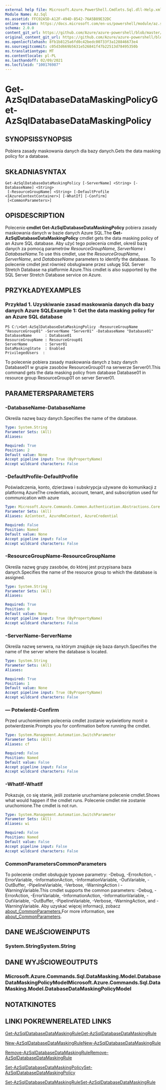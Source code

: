 ```yaml
---
external help file: Microsoft.Azure.PowerShell.Cmdlets.Sql.dll-Help.xml
Module Name: Az.Sql
ms.assetid: FFC02A5D-A12F-494D-8542-76A5B89E32DC
online version: https://docs.microsoft.com/en-us/powershell/module/az.sql/get-azsqldatabasedatamaskingpolicy
schema: 2.0.0
content_git_url: https://github.com/Azure/azure-powershell/blob/master/src/Sql/Sql/help/Get-AzSqlDatabaseDataMaskingPolicy.md
original_content_git_url: https://github.com/Azure/azure-powershell/blob/master/src/Sql/Sql/help/Get-AzSqlDatabaseDataMaskingPolicy.md
ms.openlocfilehash: 8fb1b8125a6fd0c42bedc00733f3a128846673e4
ms.sourcegitcommit: c05d3d669b5631e526841f47b22513d78495350b
ms.translationtype: MT
ms.contentlocale: pl-PL
ms.lasthandoff: 02/09/2021
ms.locfileid: "100176987"
---
```

# <span data-ttu-id="ade9c-101">Get-AzSqlDatabaseDataMaskingPolicy</span><span class="sxs-lookup"><span data-stu-id="ade9c-101">Get-AzSqlDatabaseDataMaskingPolicy</span></span>

## <span data-ttu-id="ade9c-102">SYNOPSIS</span><span class="sxs-lookup"><span data-stu-id="ade9c-102">SYNOPSIS</span></span>
<span data-ttu-id="ade9c-103">Pobiera zasady maskowania danych dla bazy danych.</span><span class="sxs-lookup"><span data-stu-id="ade9c-103">Gets the data masking policy for a database.</span></span>

## <span data-ttu-id="ade9c-104">SKŁADNIA</span><span class="sxs-lookup"><span data-stu-id="ade9c-104">SYNTAX</span></span>

```
Get-AzSqlDatabaseDataMaskingPolicy [-ServerName] <String> [-DatabaseName] <String>
 [-ResourceGroupName] <String> [-DefaultProfile <IAzureContextContainer>] [-WhatIf] [-Confirm]
 [<CommonParameters>]
```

## <span data-ttu-id="ade9c-105">OPIS</span><span class="sxs-lookup"><span data-stu-id="ade9c-105">DESCRIPTION</span></span>
<span data-ttu-id="ade9c-106">Polecenie **cmdlet Get-AzSqlDatabaseDataMaskingPolicy** pobiera zasady maskowania danych w bazie danych Azure SQL.</span><span class="sxs-lookup"><span data-stu-id="ade9c-106">The **Get-AzSqlDatabaseDataMaskingPolicy** cmdlet gets the data masking policy of an Azure SQL database.</span></span>
<span data-ttu-id="ade9c-107">Aby użyć tego polecenia cmdlet, określ bazę danych za pomocą parametrów *ResourceGroupName,* *ServerName* i *DatabaseName.*</span><span class="sxs-lookup"><span data-stu-id="ade9c-107">To use this cmdlet, use the *ResourceGroupName*, *ServerName*, and *DatabaseName* parameters to identify the database.</span></span>
<span data-ttu-id="ade9c-108">To polecenie cmdlet jest również obsługiwane przez usługę SQL Server Stretch Database na platformie Azure.</span><span class="sxs-lookup"><span data-stu-id="ade9c-108">This cmdlet is also supported by the SQL Server Stretch Database service on Azure.</span></span>

## <span data-ttu-id="ade9c-109">PRZYKŁADY</span><span class="sxs-lookup"><span data-stu-id="ade9c-109">EXAMPLES</span></span>

### <span data-ttu-id="ade9c-110">Przykład 1. Uzyskiwanie zasad maskowania danych dla bazy danych Azure SQL</span><span class="sxs-lookup"><span data-stu-id="ade9c-110">Example 1: Get the data masking policy for an Azure SQL database</span></span>
```
PS C:\>Get-AzSqlDatabaseDataMaskingPolicy -ResourceGroupName "ResourceGroup01" -ServerName "Server01" -DatabaseName "Database01"
DatabaseName      : Database01
ResourceGroupName : ResourceGroup01
ServerName        : Server01
DataMaskingState  : Enabled
PrivilegedUsers  :
```

<span data-ttu-id="ade9c-111">To polecenie pobiera zasady maskowania danych z bazy danych Database01 w grupie zasobów ResourceGroup01 na serwerze Server01.</span><span class="sxs-lookup"><span data-stu-id="ade9c-111">This command gets the data masking policy from database Database01 in resource group ResourceGroup01 on server Server01.</span></span>

## <span data-ttu-id="ade9c-112">PARAMETERS</span><span class="sxs-lookup"><span data-stu-id="ade9c-112">PARAMETERS</span></span>

### <span data-ttu-id="ade9c-113">-DatabaseName</span><span class="sxs-lookup"><span data-stu-id="ade9c-113">-DatabaseName</span></span>
<span data-ttu-id="ade9c-114">Określa nazwę bazy danych.</span><span class="sxs-lookup"><span data-stu-id="ade9c-114">Specifies the name of the database.</span></span>

```yaml
Type: System.String
Parameter Sets: (All)
Aliases:

Required: True
Position: 2
Default value: None
Accept pipeline input: True (ByPropertyName)
Accept wildcard characters: False
```

### <span data-ttu-id="ade9c-115">-DefaultProfile</span><span class="sxs-lookup"><span data-stu-id="ade9c-115">-DefaultProfile</span></span>
<span data-ttu-id="ade9c-116">Poświadczenia, konto, dzierżawa i subskrypcja używane do komunikacji z platformą Azure</span><span class="sxs-lookup"><span data-stu-id="ade9c-116">The credentials, account, tenant, and subscription used for communication with azure</span></span>

```yaml
Type: Microsoft.Azure.Commands.Common.Authentication.Abstractions.Core.IAzureContextContainer
Parameter Sets: (All)
Aliases: AzContext, AzureRmContext, AzureCredential

Required: False
Position: Named
Default value: None
Accept pipeline input: False
Accept wildcard characters: False
```

### <span data-ttu-id="ade9c-117">-ResourceGroupName</span><span class="sxs-lookup"><span data-stu-id="ade9c-117">-ResourceGroupName</span></span>
<span data-ttu-id="ade9c-118">Określa nazwę grupy zasobów, do której jest przypisana baza danych.</span><span class="sxs-lookup"><span data-stu-id="ade9c-118">Specifies the name of the resource group to which the database is assigned.</span></span>

```yaml
Type: System.String
Parameter Sets: (All)
Aliases:

Required: True
Position: 0
Default value: None
Accept pipeline input: True (ByPropertyName)
Accept wildcard characters: False
```

### <span data-ttu-id="ade9c-119">-ServerName</span><span class="sxs-lookup"><span data-stu-id="ade9c-119">-ServerName</span></span>
<span data-ttu-id="ade9c-120">Określa nazwę serwera, na którym znajduje się baza danych.</span><span class="sxs-lookup"><span data-stu-id="ade9c-120">Specifies the name of the server where the database is located.</span></span>

```yaml
Type: System.String
Parameter Sets: (All)
Aliases:

Required: True
Position: 1
Default value: None
Accept pipeline input: True (ByPropertyName)
Accept wildcard characters: False
```

### <span data-ttu-id="ade9c-121">— Potwierdź</span><span class="sxs-lookup"><span data-stu-id="ade9c-121">-Confirm</span></span>
<span data-ttu-id="ade9c-122">Przed uruchomieniem polecenia cmdlet zostanie wyświetlony monit o potwierdzenie.</span><span class="sxs-lookup"><span data-stu-id="ade9c-122">Prompts you for confirmation before running the cmdlet.</span></span>

```yaml
Type: System.Management.Automation.SwitchParameter
Parameter Sets: (All)
Aliases: cf

Required: False
Position: Named
Default value: False
Accept pipeline input: False
Accept wildcard characters: False
```

### <span data-ttu-id="ade9c-123">-WhatIf</span><span class="sxs-lookup"><span data-stu-id="ade9c-123">-WhatIf</span></span>
<span data-ttu-id="ade9c-124">Pokazuje, co się stanie, jeśli zostanie uruchamiane polecenie cmdlet.</span><span class="sxs-lookup"><span data-stu-id="ade9c-124">Shows what would happen if the cmdlet runs.</span></span>
<span data-ttu-id="ade9c-125">Polecenie cmdlet nie zostanie uruchomione.</span><span class="sxs-lookup"><span data-stu-id="ade9c-125">The cmdlet is not run.</span></span>

```yaml
Type: System.Management.Automation.SwitchParameter
Parameter Sets: (All)
Aliases: wi

Required: False
Position: Named
Default value: False
Accept pipeline input: False
Accept wildcard characters: False
```

### <span data-ttu-id="ade9c-126">CommonParameters</span><span class="sxs-lookup"><span data-stu-id="ade9c-126">CommonParameters</span></span>
<span data-ttu-id="ade9c-127">To polecenie cmdlet obsługuje typowe parametry: -Debug, -ErrorAction, -ErrorVariable, -InformationAction, -InformationVariable, -OutVariable, -OutBuffer, -PipelineVariable, -Verbose, -WarningAction i -WarningVariable.</span><span class="sxs-lookup"><span data-stu-id="ade9c-127">This cmdlet supports the common parameters: -Debug, -ErrorAction, -ErrorVariable, -InformationAction, -InformationVariable, -OutVariable, -OutBuffer, -PipelineVariable, -Verbose, -WarningAction, and -WarningVariable.</span></span> <span data-ttu-id="ade9c-128">Aby uzyskać więcej informacji, zobacz [about_CommonParameters.](http://go.microsoft.com/fwlink/?LinkID=113216)</span><span class="sxs-lookup"><span data-stu-id="ade9c-128">For more information, see [about_CommonParameters](http://go.microsoft.com/fwlink/?LinkID=113216).</span></span>

## <span data-ttu-id="ade9c-129">DANE WEJŚCIOWE</span><span class="sxs-lookup"><span data-stu-id="ade9c-129">INPUTS</span></span>

### <span data-ttu-id="ade9c-130">System.String</span><span class="sxs-lookup"><span data-stu-id="ade9c-130">System.String</span></span>

## <span data-ttu-id="ade9c-131">DANE WYJŚCIOWE</span><span class="sxs-lookup"><span data-stu-id="ade9c-131">OUTPUTS</span></span>

### <span data-ttu-id="ade9c-132">Microsoft.Azure.Commands.Sql.DataMasking.Model.DatabaseDataMaskingPolicyModel</span><span class="sxs-lookup"><span data-stu-id="ade9c-132">Microsoft.Azure.Commands.Sql.DataMasking.Model.DatabaseDataMaskingPolicyModel</span></span>

## <span data-ttu-id="ade9c-133">NOTATKI</span><span class="sxs-lookup"><span data-stu-id="ade9c-133">NOTES</span></span>

## <span data-ttu-id="ade9c-134">LINKI POKREWNE</span><span class="sxs-lookup"><span data-stu-id="ade9c-134">RELATED LINKS</span></span>

[<span data-ttu-id="ade9c-135">Get-AzSqlDatabaseDataMaskingRule</span><span class="sxs-lookup"><span data-stu-id="ade9c-135">Get-AzSqlDatabaseDataMaskingRule</span></span>](./Get-AzSqlDatabaseDataMaskingRule.md)

[<span data-ttu-id="ade9c-136">New-AzSqlDatabaseDataMaskingRule</span><span class="sxs-lookup"><span data-stu-id="ade9c-136">New-AzSqlDatabaseDataMaskingRule</span></span>](./New-AzSqlDatabaseDataMaskingRule.md)

[<span data-ttu-id="ade9c-137">Remove-AzSqlDatabaseDataMaskingRule</span><span class="sxs-lookup"><span data-stu-id="ade9c-137">Remove-AzSqlDatabaseDataMaskingRule</span></span>](./Remove-AzSqlDatabaseDataMaskingRule.md)

[<span data-ttu-id="ade9c-138">Set-AzSqlDatabaseDataMaskingPolicy</span><span class="sxs-lookup"><span data-stu-id="ade9c-138">Set-AzSqlDatabaseDataMaskingPolicy</span></span>](./Set-AzSqlDatabaseDataMaskingPolicy.md)

[<span data-ttu-id="ade9c-139">Set-AzSqlDatabaseDataMaskingRule</span><span class="sxs-lookup"><span data-stu-id="ade9c-139">Set-AzSqlDatabaseDataMaskingRule</span></span>](./Set-AzSqlDatabaseDataMaskingRule.md)


